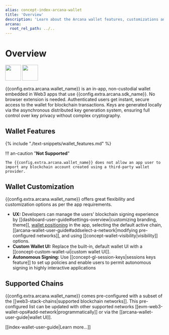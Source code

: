 ```yaml
---
alias: concept-index-arcana-wallet
title: 'Overview'
description: 'Learn about the Arcana wallet features, customizations and supported chains and Web3 wallet operations.'
arcana:
  root_rel_path: ../..
---
```


# Overview

<img src="{{config.extra.arcana.img_dir}}/icons/i_an_wallet_light.{{config.extra.arcana.img_png}}#only-light" width="50"/>
<img src="{{config.extra.arcana.img_dir}}/icons/i_an_wallet_dark.{{config.extra.arcana.img_png}}#only-dark" width="50"/>

{{config.extra.arcana.wallet_name}} is an in-app, non-custodial wallet embedded in Web3 apps that use {{config.extra.arcana.sdk_name}}. No browser extension is needed. Authenticated users get instant, secure access to the wallet for blockchain transactions. Keys are generated locally via the asynchronous distributed key generation system, ensuring full control over key privacy without complex cryptography.

## Wallet Features

{% include "./text-snippets/wallet_features.md" %}

!!! an-caution "**Not Supported**"

    The {{config.extra.arcana.wallet_name}} does not allow an app user to import any blockchain account created using a third-party wallet provider. 

## Wallet Customization

{{config.extra.arcana.wallet_name}} offers great flexibility and customization options as per the app requirements. 

* **UX:** Developers can manage the users' blockchain signing experience by [[dashboard-user-guide#settings-overview|customizing branding, theme]], [wallet positioning](https://authsdk-ref-guide.netlify.app/interfaces/constructorparams) in the app, selecting the default active chain, [[arcana-wallet-user-guide#addselect-a-network|modifying pre-configured networks]], and using [[concept-wallet-visibility|visibility]] options.
* **Custom Wallet UI:** Replace the built-in, default wallet UI with a [[concept-custom-wallet-ui|custom wallet UI]].
* **Autonomous Signing:** Use [[concept-gl-session-keys|sessions keys feature]] to set up policies and enable users to permit autonomous signing in highly interactive applications 

## Supported Chains

{{config.extra.arcana.wallet_name}} comes pre-configured with a subset of the [[web3-stack-chains|supported blockchain networks]]. This pre-configured list can be updated with other supported networks [[evm-web3-wallet-ops#add-network|programmatically]] or via the [[arcana-wallet-user-guide|wallet UI]].

[[index-wallet-user-guide|Learn more...]]
